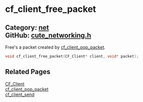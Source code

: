 [](../header.md ':include')

# cf_client_free_packet

Category: [net](/api_reference?id=net)  
GitHub: [cute_networking.h](https://github.com/RandyGaul/cute_framework/blob/master/include/cute_networking.h)  
---

Free's a packet created by [cf_client_pop_packet](/net/cf_client_pop_packet.md).

```cpp
void cf_client_free_packet(CF_Client* client, void* packet);
```

## Related Pages

[CF_Client](/net/cf_client.md)  
[cf_client_pop_packet](/net/cf_client_pop_packet.md)  
[cf_client_send](/net/cf_client_send.md)  

